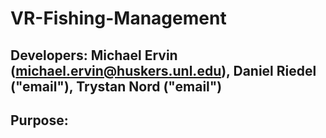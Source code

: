 # VR-Fishing-Management

## Developers: Michael Ervin (michael.ervin@huskers.unl.edu), Daniel Riedel ("email"), Trystan Nord ("email")

## Purpose:
